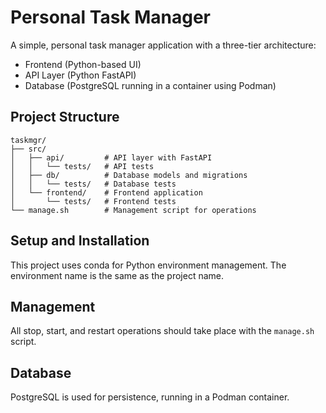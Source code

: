 # Personal Task Manager

A simple, personal task manager application with a three-tier architecture:
- Frontend (Python-based UI)
- API Layer (Python FastAPI)
- Database (PostgreSQL running in a container using Podman)

## Project Structure

```
taskmgr/
├── src/
│   ├── api/         # API layer with FastAPI
│   │   └── tests/   # API tests
│   ├── db/          # Database models and migrations
│   │   └── tests/   # Database tests
│   └── frontend/    # Frontend application
│       └── tests/   # Frontend tests
└── manage.sh        # Management script for operations
```

## Setup and Installation

This project uses conda for Python environment management. The environment name is the same as the project name.

## Management

All stop, start, and restart operations should take place with the `manage.sh` script.

## Database

PostgreSQL is used for persistence, running in a Podman container.
